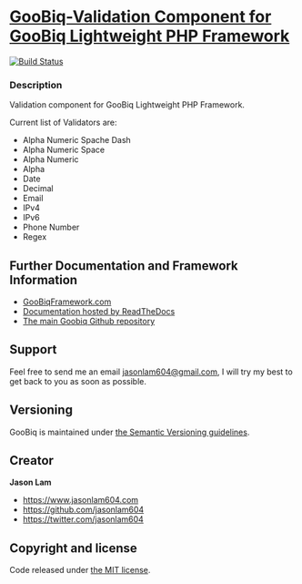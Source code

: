 # [GooBiq-Validation Component for GooBiq Lightweight PHP Framework](http://www.goobiqframework.com)

[![Build Status](https://travis-ci.org/jasonlam604/GooBiq-Validation.png)](https://travis-ci.org/jasonlam604/GooBiq-Validation)

### Description

Validation component for GooBiq Lightweight PHP Framework.

Current list of Validators are:

* Alpha Numeric Spache Dash
* Alpha Numeric Space
* Alpha Numeric
* Alpha
* Date
* Decimal
* Email
* IPv4
* IPv6
* Phone Number
* Regex

## Further Documentation and Framework Information

* [GooBiqFramework.com](http://www.goobiqframework.com)
* [Documentation hosted by ReadTheDocs](http://goobiq.readthedocs.org/en/latest/features/validation/)
* [The main Goobiq Github repository](https://github.com/jasonlam604/GooBiq) 

## Support

Feel free to send me an email jasonlam604@gmail.com, I will try my best to get back to you as soon as possible.

## Versioning

GooBiq is maintained under [the Semantic Versioning guidelines](http://semver.org/).

## Creator

**Jason Lam**

- <https://www.jasonlam604.com>
- <https://github.com/jasonlam604>
- <https://twitter.com/jasonlam604>

## Copyright and license

Code released under [the MIT license](https://github.com/jasonlam604/GooBiq-Validation/blob/master/LICENSE). 

